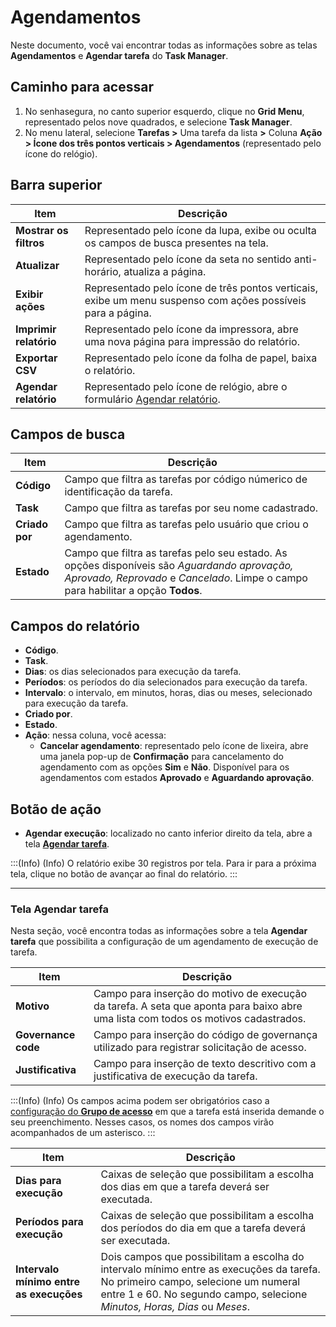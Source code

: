 # Agendamentos

Neste documento, você vai encontrar todas as informações sobre as telas  **Agendamentos** e **Agendar tarefa** do **Task Manager**. 

## Caminho para acessar
1. No senhasegura, no canto superior esquerdo, clique no **Grid Menu**, representado pelos nove quadrados, e selecione **Task Manager**.
2. No menu lateral, selecione **Tarefas >** Uma tarefa da lista **>** Coluna **Ação > Ícone dos três pontos verticais > Agendamentos** (representado pelo ícone do relógio).

## Barra superior

| **Item**| **Descrição**|
|----|----|
| **Mostrar os filtros** | Representado pelo ícone da lupa, exibe ou oculta os campos de busca presentes na tela.|
| **Atualizar**| Representado pelo ícone da seta no sentido anti-horário, atualiza a página.|
| **Exibir ações**| Representado pelo ícone de três pontos verticais, exibe um menu suspenso com ações possíveis para a página.|
| **Imprimir relatório** | Representado pelo ícone da impressora, abre uma nova página para impressão do relatório.|
| **Exportar CSV**| Representado pelo ícone da folha de papel, baixa o relatório.|
| **Agendar relatório** | Representado pelo ícone de relógio, abre o formulário [Agendar relatório](/v3-33/docs/pt/general-information-how-to-issue-download-and-schedule-device-reports).|

## Campos de busca

| **Item**| **Descrição**|
|----|----|
| **Código**| Campo que filtra as tarefas por código númerico de identificação da tarefa.|
| **Task**| Campo que filtra as tarefas por seu nome cadastrado.|
| **Criado por**| Campo que filtra as tarefas pelo usuário que criou o agendamento.|
| **Estado**| Campo que filtra as tarefas pelo seu estado. As opções disponíveis são *Aguardando aprovação, Aprovado, Reprovado* e *Cancelado*. Limpe o campo para habilitar a opção **Todos**. |

## Campos do relatório

- **Código**.
- **Task**.
- **Dias**: os dias selecionados para execução da tarefa.
- **Períodos**: os períodos do dia selecionados para execução da tarefa.
- **Intervalo**: o intervalo, em minutos, horas, dias ou meses, selecionado para execução da tarefa.
- **Criado por**.
- **Estado**.
- **Ação**: nessa coluna, você acessa:
  - **Cancelar agendamento**: representado pelo ícone de lixeira, abre uma janela pop-up de **Confirmação** para cancelamento do agendamento com as opções **Sim** e **Não**. Disponível para os agendamentos com estados **Aprovado** e **Aguardando aprovação**.

## Botão de ação


* **Agendar execução**: localizado no canto inferior direito da tela, abre a tela [**Agendar tarefa**](/v3-33/docs/pt/task-manager-schedules#tela-agendar-tarefa).


:::(Info) (Info)
O relatório exibe 30 registros por tela. Para ir para a próxima tela, clique no botão de avançar ao final do relatório.
:::

---
### Tela Agendar tarefa
Nesta seção, você encontra todas as informações sobre a tela **Agendar tarefa** que possibilita a configuração de um agendamento de execução de tarefa.

| **Item**| **Descrição**|
|----|----|
| **Motivo**| Campo para inserção do motivo de execução da tarefa. A seta que aponta para baixo abre uma lista com todos os motivos cadastrados.|
| **Governance code** | Campo para inserção do código de governança utilizado para registrar solicitação de acesso.|
| **Justificativa** | Campo para inserção de texto descritivo com a justificativa de execução da tarefa.|

:::(Info) (Info)
Os campos acima podem ser obrigatórios caso a [configuração do **Grupo de acesso**](/v3-33/docs/pt/task-manager-how-to-manage-access-groups) em que a tarefa está inserida demande o seu preenchimento. Nesses casos, os nomes dos campos virão acompanhados de um asterisco.
:::

| **Item**| **Descrição**|
|----|----|
| **Dias para execução**| Caixas de seleção que possibilitam a escolha dos dias em que a tarefa deverá ser executada.|
| **Períodos para execução**| Caixas de seleção que possibilitam a escolha dos períodos do dia em que a tarefa deverá ser executada.|
| **Intervalo mínimo entre as execuções** | Dois campos que possibilitam a escolha do intervalo mínimo entre as execuções da tarefa. No primeiro campo, selecione um numeral entre 1 e 60. No segundo campo, selecione *Minutos, Horas, Dias* ou *Meses*. |

